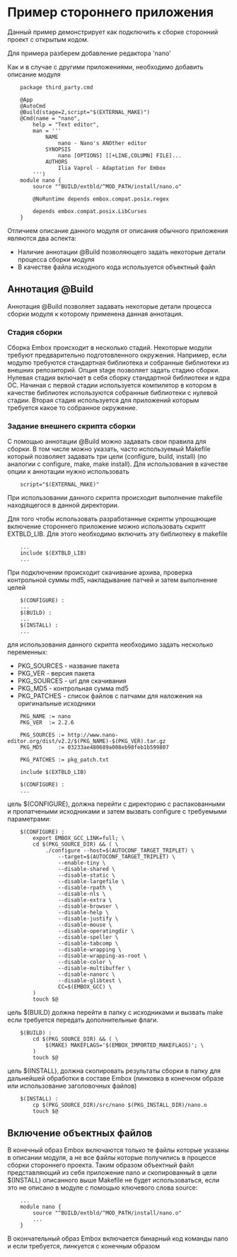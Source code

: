 # Пример стороннего приложения
Данный пример демонстрирует как подключить к сборке сторонний проект с открытым кодом.

Для примера разберем добавление редактора 'nano'

Как и в случае с другими приложениями, необходимо добавить описание модуля

```
    package third_party.cmd

    @App
    @AutoCmd
    @Build(stage=2,script="$(EXTERNAL_MAKE)")
    @Cmd(name = "nano",
        help = "Text editor",
        man = '''
            NAME
                nano - Nano's ANOther editor
            SYNOPSIS
                nano [OPTIONS] [[+LINE,COLUMN] FILE]...
            AUTHORS
                Ilia Vaprol - Adaptation for Embox
        ''')
    module nano {
        source "^BUILD/extbld/^MOD_PATH/install/nano.o"

        @NoRuntime depends embox.compat.posix.regex

        depends embox.compat.posix.LibCurses
    }

```

Отличием описание данного модуля от описания обычного приложения являются два аспекта:

* Наличие аннотации @Build позволяющего задать некоторые детали процесса сборки модуля
* В качестве файла исходного кода используется объектный файл

## Аннотация @Build
Аннотация @Build позволяет задавать некоторые детали процесса сборки модуля к которому применена данная аннотация.

### Стадия сборки
Сборка Embox происходит в несколько стадий. Некоторые модули требуют предварительно подготовленного окружения. Например, если модулю требуются стандартная библиотека и собранные библиотеки из внешних репозиторий. Опция stage позволяет задать стадию сборки. Нулевая стадия включает в себя сборку стандартной библиотеки и ядра ОС. Начиная с первой стадии используется компилятор в котором в качестве библиотек используются собранные библиотеки с нулевой стадии. Вторая стадия используется для приложений которым требуется какое то собранное окружение.

### Задание внешнего скрипта сборки
С помощью аннотации @Build можно задавать свои правила для сборки. В том числе можно указать, часто используемый Makefile который позволяет задавать три цели (configure, build, install) (по аналогии с configure, make, make install). Для использования в качестве опции к аннотации нужно использовать

```
    script="$(EXTERNAL_MAKE)"
```

При использовании данного скрипта происходит выполнение makefile находящегося в данной директории.

Для того чтобы использовать разработанные скрипты упрощающие включение стороннего приложение можно использовать скрипт EXTBLD_LIB. Для этого необходимо включить эту библиотеку в makefile

```
    ...
    include $(EXTBLD_LIB)
    ...
```

При подключении происходит скачивание архива, проверка контрольной суммы md5, накладывание патчей и затем выполнение целей
```
    $(CONFIGURE) :
    ...
    $(BUILD) :
    ...
    $(INSTALL) :
    ...
```

для использования данного скрипта необходимо задать несколько переменных:

* PKG_SOURCES - название пакета
* PKG_VER - версия пакета
* PKG_SOURCES - url для скачивания
* PKG_MD5 - контрольная сумма md5
* PKG_PATCHES - список файлов с патчами для наложения на оригинальные исходники

```
    PKG_NAME := nano
    PKG_VER  := 2.2.6

    PKG_SOURCES := http://www.nano-editor.org/dist/v2.2/$(PKG_NAME)-$(PKG_VER).tar.gz
    PKG_MD5     := 03233ae480689a008eb98feb1b599807

    PKG_PATCHES := pkg_patch.txt

    include $(EXTBLD_LIB)

    $(CONFIGURE) :
    ...
```

цель $(CONFIGURE), должна перейти с директорию с распакованными и пропатчеными исходниками и затем вызвать configure с требуемыми параметрами:

```
    $(CONFIGURE) :
        export EMBOX_GCC_LINK=full; \
        cd $(PKG_SOURCE_DIR) && ( \
            ./configure --host=$(AUTOCONF_TARGET_TRIPLET) \
                --target=$(AUTOCONF_TARGET_TRIPLET) \
                --enable-tiny \
                --disable-shared \
                --disable-static \
                --disable-largefile \
                --disable-rpath \
                --disable-nls \
                --disable-extra \
                --disable-browser \
                --disable-help \
                --disable-justify \
                --disable-mouse \
                --disable-operatingdir \
                --disable-speller \
                --disable-tabcomp \
                --disable-wrapping \
                --disable-wrapping-as-root \
                --disable-color \
                --disable-multibuffer \
                --disable-nanorc \
                --disable-glibtest \
                CC=$(EMBOX_GCC) \
        )
        touch $@
```

цель $(BUILD) должна перейти в папку с исходниками и вызвать make если требуется передать дополнительные флаги.

```
    $(BUILD) :
        cd $(PKG_SOURCE_DIR) && ( \
            $(MAKE) MAKEFLAGS='$(EMBOX_IMPORTED_MAKEFLAGS)'; \
        )
        touch $@
```
цель  $(INSTALL), должна скопировать результаты сборки в папку для дальнейшей обработки в составе Embox (линковка в конечном образе или использование заголовочных файлов)

```
    $(INSTALL) :
        cp $(PKG_SOURCE_DIR)/src/nano $(PKG_INSTALL_DIR)/nano.o
        touch $@
```

## Включение объектных файлов
В конечный образ Embox включаются только те файлы которые указаны в описании модуля, а не все файлы которые получились в процессе сборки стороннего проекта.
Таким образом объектный файл представляющий из себя приложение nano и скопированный в цели $(INSTALL) описанного выше Makefile не будет использоваться, если это не описано в модуле с помощью ключевого слова source:
```
    ...
    module nano {
        source "^BUILD/extbld/^MOD_PATH/install/nano.o"
        ...
    }

```

В окончательный образ Embox включается бинарный код команды nano и если требуется, линкуется с конечным образом
